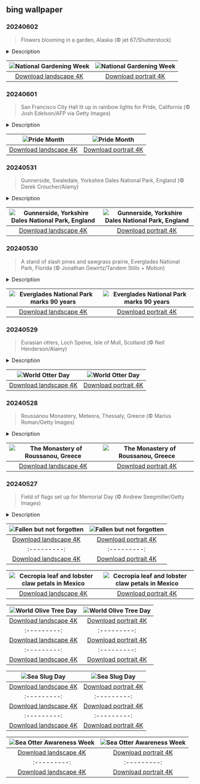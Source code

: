 ## bing wallpaper

### 20240602

> Flowers blooming in a garden, Alaska (© jet 67/Shutterstock)

<details>
<summary>Description</summary>

> It's time to grab a trowel, roll up your sleeves, and get planting: National Gardening Week is starting today! Taking place in the first full week of June, this event was created by the National Garden Clubs, a nonprofit organization dedicated to the joys of horticulture. First celebrated in 1987 this week is all about getting more people involved in gardening and spreading awareness of how important gardens are. Being home to a wide range of trees, flowers, shrubs, and grasses, gardens can help the environment by absorbing carbon dioxide, filtering water, and encouraging insect life. Gardening clubs across the country celebrate this week by organizing workshops, visiting public gardens, or placing plants at public facilities. They're also great for people; tending to a garden is good exercise, and being outside in the sunshine is a great way to get more vitamin D. Gardening can even boost your mood, helping you to feel more relaxed and peaceful.
> 
> 
> 
> 

</details>

| ![National Gardening Week](https://cn.bing.com/th?id=OHR.GardenWeek_EN-US6333815527_UHD.jpg&pid=hp&w=400&h=224&rs=1&c=4) | ![National Gardening Week](https://cn.bing.com/th?id=OHR.GardenWeek_EN-US6333815527_1080x1920.jpg&pid=hp&w=155&h=315&rs=1&c=4) |
|:---------:|:---------:|
| [Download landscape 4K](https://cn.bing.com/th?id=OHR.GardenWeek_EN-US6333815527_UHD.jpg) | [Download portrait 4K](https://cn.bing.com/th?id=OHR.GardenWeek_EN-US6333815527_1080x1920.jpg) |

### 20240601

> San Francisco City Hall lit up in rainbow lights for Pride, California (© Josh Edelson/AFP via Getty Images)

<details>
<summary>Description</summary>

> June is Pride Month, commemorating the Stonewall uprising, a series of protests by the LGBTQIA+ community that took place on June 28, 1969, in response to a police raid at the Stonewall Inn in Greenwich Village in New York City. Various events around the world are held in June to honor and celebrate the LGBTQIA+ community, their history, achievements, and ongoing pursuit for equality. This month, vibrant parades hit the streets, and buildings light up in the colors of the rainbow—a symbol of the LGBTQIA+ social movements—in numerous cities to praise freedom for all. Today's homepage shows the skyline of San Francisco, home to one of the largest and oldest Pride parades, with City Hall lit up in rainbow lights.
> 
> 
> 
> 

</details>

| ![Pride Month](https://cn.bing.com/th?id=OHR.PrideMonthSF_EN-US6251373281_UHD.jpg&pid=hp&w=400&h=224&rs=1&c=4) | ![Pride Month](https://cn.bing.com/th?id=OHR.PrideMonthSF_EN-US6251373281_1080x1920.jpg&pid=hp&w=155&h=315&rs=1&c=4) |
|:---------:|:---------:|
| [Download landscape 4K](https://cn.bing.com/th?id=OHR.PrideMonthSF_EN-US6251373281_UHD.jpg) | [Download portrait 4K](https://cn.bing.com/th?id=OHR.PrideMonthSF_EN-US6251373281_1080x1920.jpg) |

### 20240531

> Gunnerside, Swaledale, Yorkshire Dales National Park, England (© Derek Croucher/Alamy)

<details>
<summary>Description</summary>

> In Yorkshire Dales National Park, the ancient village of Gunnerside is brimming with English charm and history. Picture yourself strolling through its narrow lanes, surrounded by rolling hills, lush pastures, and stone cottages, with the roar of the Swale River your only soundtrack. Designated in 1954, the national park is spread across 841 square miles, and there are over 1,000 farms in this area. One of the area's most distinctive features are its dry stone walls; built without any kind of mortar, they can last hundreds of years. There are thought to be over 5,000 miles of these walls in the Dales.
> 
> The village's name comes from 'Gunnar's saetr,' Old Norse for Gunnar's hill or pasture. The valley of Gunnerside Gill was a thriving center for the lead mining industry from the 17th to the 19th century. In the village, the Old Working Smithy & Museum, which is 229 years old, houses historic blacksmith tools and mining implements. Whether you're seeking a peaceful retreat or exploring England's storied past, Gunnerside beckons with a promise of unforgettable memories.
> 
> 

</details>

| ![Gunnerside, Yorkshire Dales National Park, England](https://cn.bing.com/th?id=OHR.YorkshireDalesNP_EN-US6104560581_UHD.jpg&pid=hp&w=400&h=224&rs=1&c=4) | ![Gunnerside, Yorkshire Dales National Park, England](https://cn.bing.com/th?id=OHR.YorkshireDalesNP_EN-US6104560581_1080x1920.jpg&pid=hp&w=155&h=315&rs=1&c=4) |
|:---------:|:---------:|
| [Download landscape 4K](https://cn.bing.com/th?id=OHR.YorkshireDalesNP_EN-US6104560581_UHD.jpg) | [Download portrait 4K](https://cn.bing.com/th?id=OHR.YorkshireDalesNP_EN-US6104560581_1080x1920.jpg) |

### 20240530

> A stand of slash pines and sawgrass prairie, Everglades National Park, Florida (© Jonathan Gewirtz/Tandem Stills + Motion)

<details>
<summary>Description</summary>

> On this day 90 years ago, Congress passed an act that would lead to the creation of one of America's natural gems: Everglades National Park in Florida. It would be another 13 years before enough land was acquired to make the park a reality but today, it encapsulates the largest subtropical wilderness in the US. Spanning more than 1.5 million acres, the park is a lifeline to 36 federally protected and endangered wildlife species, from the gentle manatee to the stealthy Florida panther. Here, the air thrums with the calls of over 350 bird species like limpkins and snail kites, while the waters teem with life including hundreds of species of fish, sea turtles, and American crocodiles. Beyond its biodiversity, the park is celebrated as a UNESCO World Heritage Site, an International Biosphere Reserve, and a Wetland of International Importance. Here's to Everglades National Park—may it continue to inspire wonder, curiosity, and appreciation for the wild world around us.
> 
> 
> 
> 

</details>

| ![Everglades National Park marks 90 years](https://cn.bing.com/th?id=OHR.Everglades90th_EN-US5663293086_UHD.jpg&pid=hp&w=400&h=224&rs=1&c=4) | ![Everglades National Park marks 90 years](https://cn.bing.com/th?id=OHR.Everglades90th_EN-US5663293086_1080x1920.jpg&pid=hp&w=155&h=315&rs=1&c=4) |
|:---------:|:---------:|
| [Download landscape 4K](https://cn.bing.com/th?id=OHR.Everglades90th_EN-US5663293086_UHD.jpg) | [Download portrait 4K](https://cn.bing.com/th?id=OHR.Everglades90th_EN-US5663293086_1080x1920.jpg) |

### 20240529

> Eurasian otters, Loch Spelve, Isle of Mull, Scotland (© Neil Henderson/Alamy)

<details>
<summary>Description</summary>

> Playful, strong swimmers, and expert hunters—meet the otters. They come in 13 species of various shapes and sizes, from the sea otters found in coastal waters to the river otters frolicking in freshwater habitats. Seen in today's image is a Eurasian otter on the beautiful Isle of Mull off the west coast of Scotland. With webbed feet, streamlined bodies, and dense fur coats, otters are built for speed and agility underwater. They can dive deep and hold their breath for several minutes.
> 
> From habitat loss and pollution to being hunted for their fur, these whiskered wonders are struggling to survive out in the wild. That's where World Otter Day, on the last Wednesday in May, comes in. It's our chance to raise awareness about the challenges otters face and what we can do to help protect our environment.
> 
> 

</details>

| ![World Otter Day](https://cn.bing.com/th?id=OHR.MullOtter_EN-US5451978021_UHD.jpg&pid=hp&w=400&h=224&rs=1&c=4) | ![World Otter Day](https://cn.bing.com/th?id=OHR.MullOtter_EN-US5451978021_1080x1920.jpg&pid=hp&w=155&h=315&rs=1&c=4) |
|:---------:|:---------:|
| [Download landscape 4K](https://cn.bing.com/th?id=OHR.MullOtter_EN-US5451978021_UHD.jpg) | [Download portrait 4K](https://cn.bing.com/th?id=OHR.MullOtter_EN-US5451978021_1080x1920.jpg) |

### 20240528

> Roussanou Monastery, Meteora, Thessaly, Greece (© Marius Roman/Getty Images)

<details>
<summary>Description</summary>

> Welcome to the Roussanou Monastery, nestled amidst the towering cliffs of the Meteora rock formation in Thessaly, northern Greece. Roussanou is one of the six monasteries that remain active in this UNESCO World Heritage Site. Despite the construction difficulties, 24 monasteries were founded on these 'columns of the sky' in the 14th and 15th centuries.
> 
> Once you've conquered the climb, you'll be greeted by stunning panoramic views, but the real treasures lie within the monastery itself—a world of Byzantine art and architecture. This style emerged in the Eastern Roman Empire, which lasted from the 4th century CE until the fall of Constantinople in 1453. Are you ready to take the climb?
> 
> 

</details>

| ![The Monastery of Roussanou, Greece](https://cn.bing.com/th?id=OHR.MeteoraMonastery_EN-US5286293282_UHD.jpg&pid=hp&w=400&h=224&rs=1&c=4) | ![The Monastery of Roussanou, Greece](https://cn.bing.com/th?id=OHR.MeteoraMonastery_EN-US5286293282_1080x1920.jpg&pid=hp&w=155&h=315&rs=1&c=4) |
|:---------:|:---------:|
| [Download landscape 4K](https://cn.bing.com/th?id=OHR.MeteoraMonastery_EN-US5286293282_UHD.jpg) | [Download portrait 4K](https://cn.bing.com/th?id=OHR.MeteoraMonastery_EN-US5286293282_1080x1920.jpg) |

### 20240527

> Field of flags set up for Memorial Day (© Andrew Seegmiller/Getty Images)

<details>
<summary>Description</summary>

> Today, as we observe Memorial Day, we pay tribute to the courageous individuals who gave their lives to defend our nation and uphold its values. The origins of this day date back to the 1860s, in the years following the Civil War and the first national observance was held in 1868. However, one of the earliest accounts is from October 1864, when three women in Boalsburg, Pennsylvania, placed flowers at the graves of two Union soldiers. They decided to decorate the graves of all the fallen soldiers and returned to do the same the following year.
> 
> While Memorial Day is a moment to remember the sacrifices of our armed forces, it also marks the unofficial beginning of the summer season. The long weekend offers families the perfect opportunity to get together for picnics, barbecues, and beach trips. Memorial Day is a celebration of patriotism, unity, and gratitude and reminds us that freedom is not free.
> 
> 

</details>

| ![Fallen but not forgotten](https://cn.bing.com/th?id=OHR.MemorialFlags_EN-US5086740860_UHD.jpg&pid=hp&w=400&h=224&rs=1&c=4) | ![Fallen but not forgotten](https://cn.bing.com/th?id=OHR.MemorialFlags_EN-US5086740860_1080x1920.jpg&pid=hp&w=155&h=315&rs=1&c=4) |
|:---------:|:---------:|
| [Download landscape 4K](https://cn.bing.com/th?id=OHR.MemorialFlags_EN-US5086740860_UHD.jpg) | [Download portrait 4K](https://cn.bing.com/th?id=OHR.MemorialFlags_EN-US5086740860_1080x1920.jpg) |6_UHD.jpg) | [Download portrait 4K](https://cn.bing.com/th?id=OHR.DayOfLight_EN-US1723401316_1080x1920.jpg) |
|:---------:|:---------:|
| [Download landscape 4K](https://cn.bing.com/th?id=OHR.NamibiaCanyon_ZH-CN3973338246_UHD.jpg) | [Download portrait 4K](https://cn.bing.com/th?id=OHR.NamibiaCanyon_ZH-CN3973338246_1080x1920.jpg) |) |9784_UHD.jpg) | [Download portrait 4K](https://cn.bing.com/th?id=OHR.RedPlanetDay_EN-US9693219784_1080x1920.jpg) |r claw is often cultivated as an ornamental plant for tropical gardens. Gardeners looking to attract birds love the Heliconia because its plentiful nectar draws hummingbirds to its downward-facing flowers. Those same flowers have special recognition in Bolivia as 'patujú,' the national flower, which appears on one of the country's flags.
> 
> 

</details>

| ![Cecropia leaf and lobster claw petals in Mexico](https://cn.bing.com/th?id=OHR.Cecropia_EN-US9602789937_UHD.jpg&pid=hp&w=400&h=224&rs=1&c=4) | ![Cecropia leaf and lobster claw petals in Mexico](https://cn.bing.com/th?id=OHR.Cecropia_EN-US9602789937_1080x1920.jpg&pid=hp&w=155&h=315&rs=1&c=4) |
|:---------:|:---------:|
| [Download landscape 4K](https://cn.bing.com/th?id=OHR.Cecropia_EN-US9602789937_UHD.jpg) | [Download portrait 4K](https://cn.bing.com/th?id=OHR.Cecropia_EN-US9602789937_1080x1920.jpg) |though olive trees do not grow very tall, usually no more than 30 feet, they live a very long time. One of the oldest known trees in the world, in Portugal, is believed to be 3,350 years old. Many live for millennia, their trunks growing thick and gnarled, and their branches bearing fruit century after century. As civilizations rise and fall around them, these hardy trees remain resilient and steadfast.
> 
> 

</details>

| ![World Olive Tree Day](https://cn.bing.com/th?id=OHR.OliveTreeDay_EN-US9460125670_UHD.jpg&pid=hp&w=400&h=224&rs=1&c=4) | ![World Olive Tree Day](https://cn.bing.com/th?id=OHR.OliveTreeDay_EN-US9460125670_1080x1920.jpg&pid=hp&w=155&h=315&rs=1&c=4) |
|:---------:|:---------:|
| [Download landscape 4K](https://cn.bing.com/th?id=OHR.OliveTreeDay_EN-US9460125670_UHD.jpg) | [Download portrait 4K](https://cn.bing.com/th?id=OHR.OliveTreeDay_EN-US9460125670_1080x1920.jpg) |pid=hp&w=155&h=315&rs=1&c=4) |
|:---------:|:---------:|
| [Download landscape 4K](https://cn.bing.com/th?id=OHR.MonksMound_EN-US9323884241_UHD.jpg) | [Download portrait 4K](https://cn.bing.com/th?id=OHR.MonksMound_EN-US9323884241_1080x1920.jpg) |](https://cn.bing.com/th?id=OHR.Calacas_EN-US6430903741_UHD.jpg) | [Download portrait 4K](https://cn.bing.com/th?id=OHR.Calacas_EN-US6430903741_1080x1920.jpg) |.com/th?id=OHR.SealRiver_EN-US6267835630_1080x1920.jpg&pid=hp&w=155&h=315&rs=1&c=4) |
|:---------:|:---------:|
| [Download landscape 4K](https://cn.bing.com/th?id=OHR.SealRiver_EN-US6267835630_UHD.jpg) | [Download portrait 4K](https://cn.bing.com/th?id=OHR.SealRiver_EN-US6267835630_1080x1920.jpg) |e a more fitting name. Someone call Terry.
> 
> 

</details>

| ![Sea Slug Day](https://cn.bing.com/th?id=OHR.SeaAngel_EN-US5531672696_UHD.jpg&pid=hp&w=400&h=224&rs=1&c=4) | ![Sea Slug Day](https://cn.bing.com/th?id=OHR.SeaAngel_EN-US5531672696_1080x1920.jpg&pid=hp&w=155&h=315&rs=1&c=4) |
|:---------:|:---------:|
| [Download landscape 4K](https://cn.bing.com/th?id=OHR.SeaAngel_EN-US5531672696_UHD.jpg) | [Download portrait 4K](https://cn.bing.com/th?id=OHR.SeaAngel_EN-US5531672696_1080x1920.jpg) |OHR.DarkSkyAcadia_EN-US6966527964_1080x1920.jpg) |.bing.com/th?id=OHR.GoldenJellyfish_EN-US6743816471_1080x1920.jpg&pid=hp&w=155&h=315&rs=1&c=4) |
|:---------:|:---------:|
| [Download landscape 4K](https://cn.bing.com/th?id=OHR.GoldenJellyfish_EN-US6743816471_UHD.jpg) | [Download portrait 4K](https://cn.bing.com/th?id=OHR.GoldenJellyfish_EN-US6743816471_1080x1920.jpg) |ng.com/th?id=OHR.LastDollarRoad_EN-US7923638318_UHD.jpg&pid=hp&w=400&h=224&rs=1&c=4) | ![First day of autumn](https://cn.bing.com/th?id=OHR.LastDollarRoad_EN-US7923638318_1080x1920.jpg&pid=hp&w=155&h=315&rs=1&c=4) |
|:---------:|:---------:|
| [Download landscape 4K](https://cn.bing.com/th?id=OHR.LastDollarRoad_EN-US7923638318_UHD.jpg) | [Download portrait 4K](https://cn.bing.com/th?id=OHR.LastDollarRoad_EN-US7923638318_1080x1920.jpg) |ppers who hunted otters to near extinction before they were protected by law. Although sea otter populations have rebounded, they are still considered endangered. Otters live along the Pacific Coast of North America, from California up to Alaska. Although they can walk on land, they almost never find the need or desire to, even when it's nap time. When they're ready for a snooze, they'll raft up, wrap themselves in a strand of kelp to keep them from drifting away, and recline on the world's biggest waterbed.

</details>

| ![Sea Otter Awareness Week](https://cn.bing.com/th?id=OHR.SitkaOtters_EN-US7714053956_UHD.jpg&pid=hp&w=400&h=224&rs=1&c=4) | ![Sea Otter Awareness Week](https://cn.bing.com/th?id=OHR.SitkaOtters_EN-US7714053956_1080x1920.jpg&pid=hp&w=155&h=315&rs=1&c=4) |
|:---------:|:---------:|
| [Download landscape 4K](https://cn.bing.com/th?id=OHR.SitkaOtters_EN-US7714053956_UHD.jpg) | [Download portrait 4K](https://cn.bing.com/th?id=OHR.SitkaOtters_EN-US7714053956_1080x1920.jpg) |oo_EN-US7569665443_UHD.jpg&pid=hp&w=400&h=224&rs=1&c=4) | ![World Bamboo Day](https://cn.bing.com/th?id=OHR.ArashiyamaBamboo_EN-US7569665443_1080x1920.jpg&pid=hp&w=155&h=315&rs=1&c=4) |
|:---------:|:---------:|
| [Download landscape 4K](https://cn.bing.com/th?id=OHR.ArashiyamaBamboo_EN-US7569665443_UHD.jpg) | [Download portrait 4K](https://cn.bing.com/th?id=OHR.ArashiyamaBamboo_EN-US7569665443_1080x1920.jpg) |